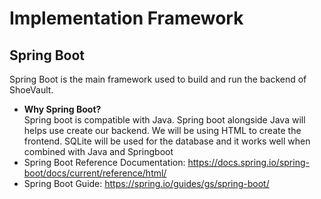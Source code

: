 # Implementation Framework

## Spring Boot
Spring Boot is the main framework used to build and run the backend of ShoeVault.

- **Why Spring Boot?**  
  Spring boot is compatible with Java. Spring boot alongside Java will helps use create our backend.
  We will be using HTML to create the frontend.
  SQLite will be used for the database and it works well when combined with Java and Springboot
- Spring Boot Reference Documentation: https://docs.spring.io/spring-boot/docs/current/reference/html/  
- Spring Boot Guide: https://spring.io/guides/gs/spring-boot/
